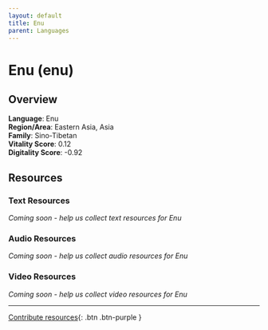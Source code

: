 ```yaml
---
layout: default
title: Enu
parent: Languages
---
```


# Enu (enu)

## Overview

**Language**: Enu  
**Region/Area**: Eastern Asia, Asia  
**Family**: Sino-Tibetan  
**Vitality Score**: 0.12  
**Digitality Score**: -0.92  

## Resources

### Text Resources
*Coming soon - help us collect text resources for Enu*

### Audio Resources
*Coming soon - help us collect audio resources for Enu*

### Video Resources
*Coming soon - help us collect video resources for Enu*

---

[Contribute resources](https://fairtrain.github.io/){: .btn .btn-purple }
